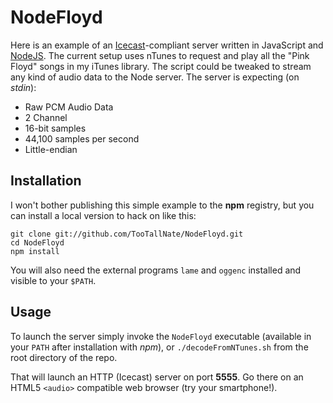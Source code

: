 NodeFloyd
=========

Here is an example of an [Icecast][]-compliant server written in JavaScript
and [NodeJS][]. The current setup uses nTunes to request and play all the "Pink
Floyd" songs in my iTunes library. The script could be tweaked to stream any
kind of audio data to the Node server. The server is expecting (on _stdin_):

 * Raw PCM Audio Data
 * 2 Channel
 * 16-bit samples
 * 44,100 samples per second
 * Little-endian


Installation
------------

I won't bother publishing this simple example to the __npm__ registry, but you
can install a local version to hack on like this:

    git clone git://github.com/TooTallNate/NodeFloyd.git
    cd NodeFloyd
    npm install

You will also need the external programs `lame` and `oggenc` installed and
visible to your `$PATH`.


Usage
-----

To launch the server simply invoke the `NodeFloyd` executable (available in
your `PATH` after installation with _npm_), or `./decodeFromNTunes.sh` from
the root directory of the repo.

That will launch an HTTP (Icecast) server on port __5555__. Go there on an
HTML5 `<audio>` compatible web browser (try your smartphone!).

[NodeJS]: http://nodejs.org
[StreamStack]: http://github.com/TooTallNate/node-stream-stack
[Icecast]: http://icecast.org/
